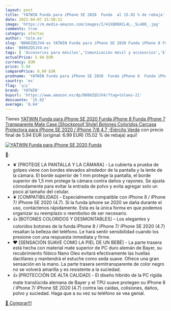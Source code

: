 ```yaml
---
layout: post
title: 'YATWIN Funda para iPhone SE 2020  Funda  al 15.02 % de rebaja'
date: 2021-04-07 15:50:11
image: 'https://m.media-amazon.com/images/I/41XQKNXCL4L._SL400_.jpg'
comments: true
category: ofertas
author: 'tole.es'
slug: 'B086ZQSJV4-es YATWIN Funda para iPhone SE 2020 Funda iPhone 8 Funda...'
sku: 'B086ZQSJV4-es'
tags: [ 'Accesorios para móviles','Comunicación móvil y accesorios','Electrónica','Fundas y carcasas para teléfonos móviles','iphone','yatwin', ]
actualPrice: 5.94 EUR
currency: EUR
price: 5.94
comparePrice: 6.99 EUR
prodname: 'YATWIN Funda para iPhone SE 2020  Funda iPhone 8  Funda iPhone 7 Transparente Mate Case  [Shockproof Style] Botones Coloridos  Carcasa Protectora para iPhone SE 2020 / iPhone 7/8 4.7  -Ejército Verde'
country: 'es'
flag: '🇪🇸'
brand: 'YATWIN'
buyurl: 'https://www.amazon.es/dp/B086ZQSJV4/?tag=tolees-21'
descuento: '15.02'
average: '8.64'
---
```


Tienes [YATWIN Funda para iPhone SE 2020  Funda iPhone 8  Funda iPhone 7 Transparente Mate Case  [Shockproof Style] Botones Coloridos  Carcasa Protectora para iPhone SE 2020 / iPhone 7/8 4.7  -Ejército Verde](https://www.amazon.es/dp/B086ZQSJV4/?tag=tolees-21) con precio final de  5.94 EUR (original: 6.99 EUR) (15.02 %  de rebaja) aqui!

[![YATWIN Funda para iPhone SE 2020  Funda ](https://m.media-amazon.com/images/I/41XQKNXCL4L._SL400_.jpg)](https://www.amazon.es/dp/B086ZQSJV4/?tag=tolees-21)

🔎:

- ❦ [PROTEGE LA PANTALLA Y LA CÁMARA] - La cubierta a prueba de golpes viene con bordes elevados alrededor de la pantalla y la lente de la cámara. El borde superior de 1 mm protege la pantalla, el borde superior de 1,5 mm protege la cámara contra daños y rayones. Se ajusta cómodamente para evitar la entrada de polvo y evita agregar solo un poco al tamaño del celular.
- ❦ [COMPATIBILIDAD] - Especialmente compatible con iPhone 8 / iPhone 7/ iPhone SE 2020 (4.7). Si la funda iphone se 2020 se daña durante el uso, contáctenos rápidamente. Esta es la única forma en que podemos organizar su reemplazo o reembolso de ser necesario.
- 👍 [BOTONES COLORIDOS Y DESMONTABLES] – Los elegantes y coloridos botones de la funda iPhone 8 / iPhone 7/ iPhone SE 2020 (4.7) resaltan la belleza del teléfono. Le hará sentir sensibilidad cuando los presione con una respuesta inmediata y firme.
- ❤️ [SENSACIÓN SUAVE COMO LA PIEL DE UN BEBÉ] - La parte trasera está hecha con material mate superior de PC duro alemán de Bayer, su recubrimiento fóbico Nano Oleo evitará efectivamente las huellas dactilares y mantendrá el estuche como seda suave. Ofrece una gran sensación en la mano. La parte trasera semitransparente de color negro no se volverá amarilla y es resistente a la suciedad.
- 👍 [PROTECCIÓN DE ALTA CALIDAD] - El diseño híbrido de la PC rígida mate translúcida alemana de Bayer y el TPU suave protegen su iPhone 8 / iPhone 7/ iPhone SE 2020 (4.7) contra las caídas, colisiones, daños, polvo y suciedad. Haga que a su vez su teléfono se vea genial.

[🛒 Comprar!!!](https://www.amazon.es/dp/B086ZQSJV4/?tag=tolees-21)
